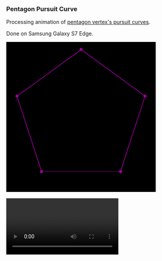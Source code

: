 ### Pentagon Pursuit Curve

Processing animation of [pentagon vertex's pursuit curves](https://en.wikipedia.org/wiki/Pursuit_curve).

Done on Samsung Galaxy S7 Edge.

![Image](https://github.com/carlospinto93p/PentagonPursuitCurves/blob/master/Images/gif.gif)

![Video](https://github.com/carlospinto93p/PentagonPursuitCurves/blob/master/Images/movie.mp4)